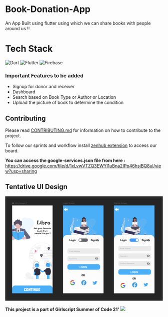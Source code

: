 # Book-Donation-App
An App Built using flutter using which we can share books with people around us !!

# Tech Stack
<img alt="Dart" src="https://img.shields.io/badge/dart-%230175C2.svg?&style=for-the-badge&logo=dart&logoColor=white"/>  <img alt="Flutter" src="https://img.shields.io/badge/Flutter%20-%2302569B.svg?&style=for-the-badge&logo=Flutter&logoColor=white" /> <img alt="Firebase" src="https://img.shields.io/badge/firebase%20-%23039BE5.svg?&style=for-the-badge&logo=firebase"/>

### Important Features to be added
- Signup for donor and receiver
- Dashboard
- Search based on Book Type or Author or Location
- Upload the picture of book to determine the condition

## Contributing 
Please read [CONTRIBUTING.md](https://github.com/infiniteoverflow/Libro/blob/main/Contributing.md) for information on how to contribute to the project.

To follow our sprints and workflow install [zenhub extension](https://www.zenhub.com/extension) to access our board.

**You can access the google-services.json file from here :** https://drive.google.com/file/d/1xLvwVTZQ3EWYl1uBna2IPp46hsjBQ8ul/view?usp=sharing


## Tentative UI Design

![](mock.png)

**This project is a part of Girlscript Summer of Code 21'**
![](https://miro.medium.com/max/1400/1*c4YgRXYQayOVWxV37ourrw.png)

